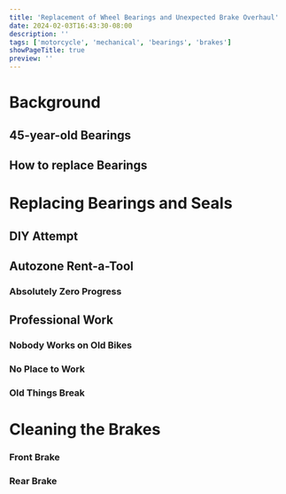 ```yaml
---
title: 'Replacement of Wheel Bearings and Unexpected Brake Overhaul'
date: 2024-02-03T16:43:30-08:00
description: ''
tags: ['motorcycle', 'mechanical', 'bearings', 'brakes']
showPageTitle: true
preview: ''
---
```

# Background
## 45-year-old Bearings
## How to replace Bearings

# Replacing Bearings and Seals

## DIY Attempt
## Autozone Rent-a-Tool
### Absolutely Zero Progress

## Professional Work
### Nobody Works on Old Bikes
### No Place to Work
### Old Things Break

# Cleaning the Brakes
### Front Brake
### Rear Brake
